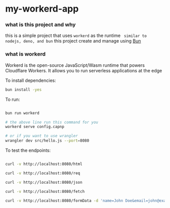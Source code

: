 # my-workerd-app

### what is this project and why

this is a simple project that uses `workerd` as the runtime ` similar to nodejs, deno, and bun`
this project create and manage using [Bun](https://bun.sh)

### what is workerd

Workerd is the open-source JavaScript/Wasm runtime that powers Cloudflare Workers. It allows you to run serverless applications at the edge

To install dependencies:

```bash
bun install -yes
```

To run:

```bash

bun run workerd

# the above line run this command for you
workerd serve config.capnp

# or if you want to use wrangler
wrangler dev src/hello.js --port=8080

```

To test the endpoints:

```bash

curl -v http://localhost:8080/html

curl -v http://localhost:8080/req

curl -v http://localhost:8080/json

curl -v http://localhost:8080/fetch

curl -v http://localhost:8080/formData -d 'name=John Doe&email=john@example.com'

```
